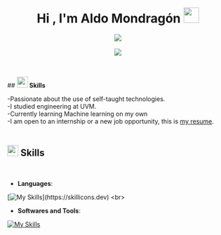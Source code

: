 <h1 align="center"><b>Hi , I'm Aldo Mondragón </b><img src="https://media.giphy.com/media/hvRJCLFzcasrR4ia7z/giphy.gif" width="35"></h1>
<!--  -->
<p align="center">
<img src="https://user-images.githubusercontent.com/73097560/115834477-dbab4500-a447-11eb-908a-139a6edaec5c.gif"><br><br>
<a href="https://github.com/DenverCoder1/readme-typing-svg"><img src="https://readme-typing-svg.herokuapp.com?font=Time+New+Roman&color=cyan&size=25&center=true&vCenter=true&width=600&height=100&lines=Ing.+En+Tecnologias+y+Sistemas,;Programmer+Student,;Active+learner,;Always+learning+new+things."></a>
</p>
<br>

<br>
## <img src="https://media2.giphy.com/media/QssGEmpkyEOhBCb7e1/giphy.gif?cid=ecf05e47a0n3gi1bfqntqmob8g9aid1oyj2wr3ds3mg700bl&rid=giphy.gif" width ="25"><b> Skills</b>
<br>


-Passionate about the use of self-taught technologies.<br>
-I studied engineering at UVM.<br>
-Currently learning Machine learning on my own<br>
-I am open to an internship or a new job opportunity, this is [my resume](https://1drv.ms/b/s!ArqfiL1Bilotg0yZZS2b58Qs9wt_?e=Xa6Zty).
<br><br>

## <img src="https://media2.giphy.com/media/QssGEmpkyEOhBCb7e1/giphy.gif?cid=ecf05e47a0n3gi1bfqntqmob8g9aid1oyj2wr3ds3mg700bl&rid=giphy.gif" width ="25"><b> Skills</b>
<br>

<p align="center">

- **Languages**:
    
[![My Skills](https://skillicons.dev/icons?i=py,java,html,git,mysql,)](https://skillicons.dev)
<br>   
- **Softwares and Tools**:

[![My Skills](https://skillicons.dev/icons?i=vscode,sqlite,idea,github,ai,ps)](https://skillicons.dev)

  <!--
**Rodrigo1222/Rodrigo1222** is a ✨ _special_ ✨ repository because its `README.md` (this file) appears on your GitHub profile.

Here are some ideas to get you started:

- 🔭 I’m currently working on ...
- 🌱 I’m currently learning ...
- 👯 I’m looking to collaborate on ...
- 🤔 I’m looking for help with ...
- 💬 Ask me about ...
- 📫 How to reach me: ...
- 😄 Pronouns: ...
- ⚡ Fun fact: ...
-->
